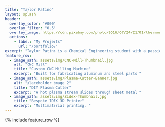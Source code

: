```yaml
---
title: "Taylor Patino"
layout: splash
header:
  overlay_color: "#000"
  overlay_filter: "0.5"
  overlay_image: https://cdn.pixabay.com/photo/2016/07/24/21/01/thermometer-1539191_1280.jpg
  actions:
    - label: "My Projects"
      url: "/portfolio/"
excerpt: "Taylor Patino is a Chemical Engineering student with a passion in pharmaceutical development."
feature_row:
  - image_path: assets/img/CNC-Mill-Thumbnail.jpg
    alt: "CNC Mill"
    title: "Custom CNC Milling Machine"
    excerpt: "Built for fabricating aluminum and steel parts."
  - image_path: assets/img/Plasma-Cutter-Banner.jpg
    alt: "placeholder image 2"
    title: "DIY Plasma Cutter"
    excerpt: "A hot plasma stream slices through sheet metal."
  - image_path: assets/img/Zidex-Thumbnail.jpg
    title: "Bespoke IDEX 3D Printer"
    excerpt: "Multimaterial printing. "
---
```


{% include feature_row %}

